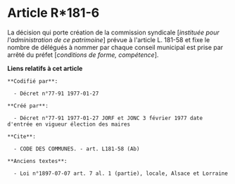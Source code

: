 # Article R*181-6

La décision qui porte création de la commission syndicale [*instituée pour l'administration de ce patrimoine*] prévue à
l'article L. 181-58 et fixe le nombre de délégués à nommer par chaque conseil municipal est prise par arrêté du préfet
[*conditions de forme, compétence*].

**Liens relatifs à cet article**

	**Codifié par**:

	  - Décret n°77-91 1977-01-27

	**Créé par**:

	  - Décret n°77-91 1977-01-27 JORF et JONC 3 février 1977 date d'entrée en vigueur élection des maires

	**Cite**:

	  - CODE DES COMMUNES. - art. L181-58 (Ab)

	**Anciens textes**:

	  - Loi n°1897-07-07 art. 7 al. 1 (partie), locale, Alsace et Lorraine
